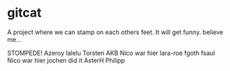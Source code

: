 # gitcat
A project where we can stamp on each others feet.
It will get funny. believe me...

STOMPEDE! Azeroy lalelu Torsten AKB Nico war hier lara-roe fgoth 
fsaul Nico war hier jochen did it AsterH Philipp
